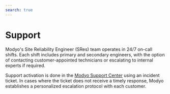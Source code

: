 ```yaml
---
search: true
---
```


# Support

Modyo's Site Reliability Engineer (SRes) team operates in 24/7 on-call shifts. Each shift includes primary and secondary engineers, with the option of contacting customer-appointed technicians or escalating to internal experts if required.

Support activation is done in the [Modyo Support Center](https://support.modyo.com) using an incident ticket. In cases where the ticket does not receive a timely response, Modyo establishes a personalized escalation protocol with each customer.



